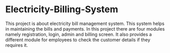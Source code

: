 # Electricity-Billing-System
This project is  about electricity bill management system. This system helps in maintaining the bills and payments. In this project there are four modules namely registration, login, admin and billing screen. It also provides a different module for employees to check the customer details if they requires it. 
